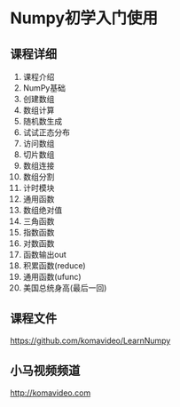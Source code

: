 Numpy初学入门使用
===============

## 课程详细

01. 课程介绍
02. NumPy基础
03. 创建数组
04. 数组计算
05. 随机数生成
06. 试试正态分布
07. 访问数组
08. 切片数组
09. 数组连接
10. 数组分割
11. 计时模块
12. 通用函数
13. 数组绝对值
14. 三角函数
15. 指数函数
16. 对数函数
17. 函数输出out
18. 积累函数(reduce)
19. 通用函数(ufunc)
20. 美国总统身高(最后一回)

## 课程文件

https://github.com/komavideo/LearnNumpy

## 小马视频频道

http://komavideo.com

